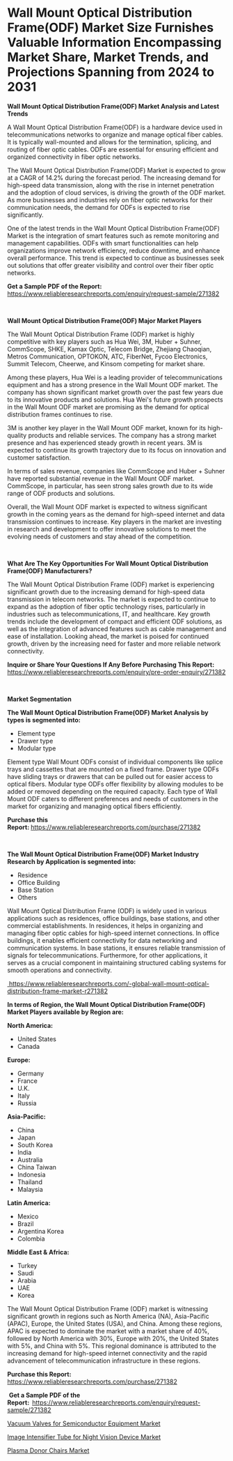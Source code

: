 <p><h1>Wall Mount Optical Distribution Frame(ODF) Market Size Furnishes Valuable Information Encompassing Market Share, Market Trends, and Projections Spanning from 2024 to 2031</h1></p><p><strong>Wall Mount Optical Distribution Frame(ODF) Market Analysis and Latest Trends</strong></p>
<p><p>A Wall Mount Optical Distribution Frame(ODF) is a hardware device used in telecommunications networks to organize and manage optical fiber cables. It is typically wall-mounted and allows for the termination, splicing, and routing of fiber optic cables. ODFs are essential for ensuring efficient and organized connectivity in fiber optic networks.</p><p>The Wall Mount Optical Distribution Frame(ODF) Market is expected to grow at a CAGR of 14.2% during the forecast period. The increasing demand for high-speed data transmission, along with the rise in internet penetration and the adoption of cloud services, is driving the growth of the ODF market. As more businesses and industries rely on fiber optic networks for their communication needs, the demand for ODFs is expected to rise significantly.</p><p>One of the latest trends in the Wall Mount Optical Distribution Frame(ODF) Market is the integration of smart features such as remote monitoring and management capabilities. ODFs with smart functionalities can help organizations improve network efficiency, reduce downtime, and enhance overall performance. This trend is expected to continue as businesses seek out solutions that offer greater visibility and control over their fiber optic networks.</p></p>
<p><strong>Get a Sample PDF of the Report:&nbsp;</strong> <a href="https://www.reliableresearchreports.com/enquiry/request-sample/271382">https://www.reliableresearchreports.com/enquiry/request-sample/271382</a></p>
<p>&nbsp;</p>
<p><strong>Wall Mount Optical Distribution Frame(ODF) Major Market Players</strong></p>
<p><p>The Wall Mount Optical Distribution Frame (ODF) market is highly competitive with key players such as Hua Wei, 3M, Huber + Suhner, CommScope, SHKE, Kamax Optic, Telecom Bridge, Zhejiang Chaoqian, Metros Communication, OPTOKON, ATC, FiberNet, Fycoo Electronics, Summit Telecom, Cheerwe, and Kinsom competing for market share.</p><p>Among these players, Hua Wei is a leading provider of telecommunications equipment and has a strong presence in the Wall Mount ODF market. The company has shown significant market growth over the past few years due to its innovative products and solutions. Hua Wei's future growth prospects in the Wall Mount ODF market are promising as the demand for optical distribution frames continues to rise.</p><p>3M is another key player in the Wall Mount ODF market, known for its high-quality products and reliable services. The company has a strong market presence and has experienced steady growth in recent years. 3M is expected to continue its growth trajectory due to its focus on innovation and customer satisfaction.</p><p>In terms of sales revenue, companies like CommScope and Huber + Suhner have reported substantial revenue in the Wall Mount ODF market. CommScope, in particular, has seen strong sales growth due to its wide range of ODF products and solutions.</p><p>Overall, the Wall Mount ODF market is expected to witness significant growth in the coming years as the demand for high-speed internet and data transmission continues to increase. Key players in the market are investing in research and development to offer innovative solutions to meet the evolving needs of customers and stay ahead of the competition.</p></p>
<p>&nbsp;</p>
<p><strong>What Are The Key Opportunities For Wall Mount Optical Distribution Frame(ODF) Manufacturers?</strong></p>
<p><p>The Wall Mount Optical Distribution Frame (ODF) market is experiencing significant growth due to the increasing demand for high-speed data transmission in telecom networks. The market is expected to continue to expand as the adoption of fiber optic technology rises, particularly in industries such as telecommunications, IT, and healthcare. Key growth trends include the development of compact and efficient ODF solutions, as well as the integration of advanced features such as cable management and ease of installation. Looking ahead, the market is poised for continued growth, driven by the increasing need for faster and more reliable network connectivity.</p></p>
<p><strong>Inquire or Share Your Questions If Any Before Purchasing This Report:</strong> <a href="https://www.reliableresearchreports.com/enquiry/pre-order-enquiry/271382">https://www.reliableresearchreports.com/enquiry/pre-order-enquiry/271382</a></p>
<p>&nbsp;</p>
<p><strong>Market Segmentation</strong></p>
<p><strong>The Wall Mount Optical Distribution Frame(ODF) Market Analysis by types is segmented into:</strong></p>
<p><ul><li>Element type</li><li>Drawer type</li><li>Modular type</li></ul></p>
<p><p>Element type Wall Mount ODFs consist of individual components like splice trays and cassettes that are mounted on a fixed frame. Drawer type ODFs have sliding trays or drawers that can be pulled out for easier access to optical fibers. Modular type ODFs offer flexibility by allowing modules to be added or removed depending on the required capacity. Each type of Wall Mount ODF caters to different preferences and needs of customers in the market for organizing and managing optical fibers efficiently.</p></p>
<p><strong>Purchase this Report:&nbsp;</strong><a href="https://www.reliableresearchreports.com/purchase/271382">https://www.reliableresearchreports.com/purchase/271382</a></p>
<p>&nbsp;</p>
<p><strong>The Wall Mount Optical Distribution Frame(ODF) Market Industry Research by Application is segmented into:</strong></p>
<p><ul><li>Residence</li><li>Office Building</li><li>Base Station</li><li>Others</li></ul></p>
<p><p>Wall Mount Optical Distribution Frame (ODF) is widely used in various applications such as residences, office buildings, base stations, and other commercial establishments. In residences, it helps in organizing and managing fiber optic cables for high-speed internet connections. In office buildings, it enables efficient connectivity for data networking and communication systems. In base stations, it ensures reliable transmission of signals for telecommunications. Furthermore, for other applications, it serves as a crucial component in maintaining structured cabling systems for smooth operations and connectivity.</p></p>
<p><a href="https://www.reliableresearchreports.com/-global-wall-mount-optical-distribution-frame-market-r271382">&nbsp;https://www.reliableresearchreports.com/-global-wall-mount-optical-distribution-frame-market-r271382</a></p>
<p><strong>In terms of Region, the Wall Mount Optical Distribution Frame(ODF) Market Players available by Region are:</strong></p>
<p>
    <p> <strong> North America: </strong>
        <ul>
            <li>United States</li>
            <li>Canada</li>
        </ul>
        </p> 
    <p> <strong> Europe: </strong>
        <ul>
            <li>Germany</li>
            <li>France</li>
            <li>U.K.</li>
            <li>Italy</li>
            <li>Russia</li>
        </ul>
        </p> 
    <p> <strong> Asia-Pacific: </strong>
        <ul>
            <li>China</li>
            <li>Japan</li>
            <li>South Korea</li>
            <li>India</li>
            <li>Australia</li>
            <li>China Taiwan</li>
            <li>Indonesia</li>
            <li>Thailand</li>
            <li>Malaysia</li>
        </ul>
        </p> 
    <p> <strong> Latin America: </strong>
        <ul>
            <li>Mexico</li>
            <li>Brazil</li>
            <li>Argentina Korea</li>
            <li>Colombia</li>
        </ul>
        </p> 
    <p> <strong> Middle East & Africa: </strong>
        <ul>
            <li>Turkey</li>
            <li>Saudi</li>
            <li>Arabia</li>
            <li>UAE</li>
            <li>Korea</li>
        </ul>
    </p>
    </p>
<p><p>The Wall Mount Optical Distribution Frame (ODF) market is witnessing significant growth in regions such as North America (NA), Asia-Pacific (APAC), Europe, the United States (USA), and China. Among these regions, APAC is expected to dominate the market with a market share of 40%, followed by North America with 30%, Europe with 20%, the United States with 5%, and China with 5%. This regional dominance is attributed to the increasing demand for high-speed internet connectivity and the rapid advancement of telecommunication infrastructure in these regions.</p></p>
<p><strong>Purchase this Report: </strong><a href="https://www.reliableresearchreports.com/purchase/271382">https://www.reliableresearchreports.com/purchase/271382</a></p>
<p>&nbsp;<strong>Get a Sample PDF of the Report:&nbsp;&nbsp;</strong><a href="https://www.reliableresearchreports.com/enquiry/request-sample/271382">https://www.reliableresearchreports.com/enquiry/request-sample/271382</a></p>
<p><strong></strong></p>
<p><p><a href="https://medium.com/@marisolking1/vacuum-valves-for-semiconductor-equipment-market-size-is-growing-at-cagr-of-10-this-report-covers-55e667cdacf8">Vacuum Valves for Semiconductor Equipment Market</a></p><p><a href="https://medium.com/@charlesporter2662/evaluating-global-image-intensifier-tube-for-night-vision-device-market-trends-and-growth-3e78307ba83f">Image Intensifier Tube for Night Vision Device Market</a></p><p><a href="https://medium.com/@jjkh377/plasma-donor-chairs-market-growth-outlook-from-2024-to-2031-and-it-is-projecting-at-9-1-e1cde0fa49aa">Plasma Donor Chairs Market</a></p></p>